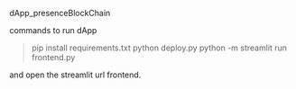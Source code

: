 dApp_presenceBlockChain

commands to run dApp
> pip install requirements.txt
> python deploy.py
> python -m streamlit run frontend.py

and open the streamlit url frontend.
